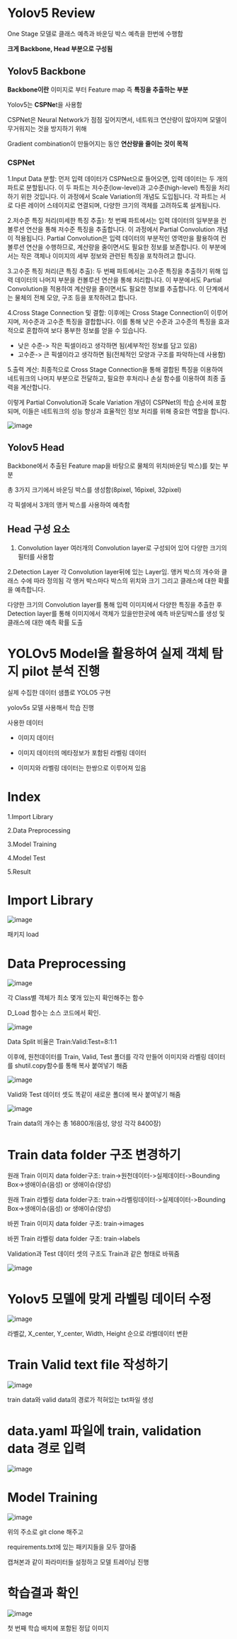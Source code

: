 # Yolov5 Review

One Stage 모델로 클래스 예측과 바운딩 박스 예측을 한번에 수행함

**크게 Backbone, Head 부분으로 구성됨**

## Yolov5 Backbone

**Backbone이란** 이미지로 부터 Feature map 즉 **특징을 추출하는 부분**

Yolov5는 **CSPNe**t을 사용함

CSPNet은 Neural Network가 점점 깊어지면서, 네트워크 연산량이 많아지며 모델이 무거워지는 것을 방지하기 위해

Gradient combination이 만들어지는 동안 **연산량을 줄이는 것이 목적**

### CSPNet

1.Input Data 분할: 먼저 입력 데이터가 CSPNet으로 들어오면, 입력 데이터는 두 개의 파트로 분할됩니다. 이 두 파트는 저수준(low-level)과 고수준(high-level) 특징을 처리하기 위한 것입니다. 이 과정에서 Scale Variation의 개념도 도입됩니다. 각 파트는 서로 다른 레이어 스테이지로 연결되며, 다양한 크기의 객체를 고려하도록 설계됩니다.

2.저수준 특징 처리(미세한 특징 추출): 첫 번째 파트에서는 입력 데이터의 일부분을 컨볼루션 연산을 통해 저수준 특징을 추출합니다. 이 과정에서 Partial Convolution 개념이 적용됩니다. Partial Convolution은 입력 데이터의 부분적인 영역만을 활용하여 컨볼루션 연산을 수행하므로, 계산량을 줄이면서도 필요한 정보를 보존합니다. 이 부분에서는 작은 객체나 이미지의 세부 정보와 관련된 특징을 포착하려고 합니다.

3.고수준 특징 처리(큰 특징 추출): 두 번째 파트에서는 고수준 특징을 추출하기 위해 입력 데이터의 나머지 부분을 컨볼루션 연산을 통해 처리합니다. 이 부분에서도 Partial Convolution을 적용하여 계산량을 줄이면서도 필요한 정보를 추출합니다. 이 단계에서는 물체의 전체 모양, 구조 등을 포착하려고 합니다.

4.Cross Stage Connection 및 결합: 이후에는 Cross Stage Connection이 이루어지며, 저수준과 고수준 특징을 결합합니다. 이를 통해 낮은 수준과 고수준의 특징을 효과적으로 혼합하여 보다 풍부한 정보를 얻을 수 있습니다.

- 낮은 수준-> 작은 픽셀이라고 생각하면 됨(세부적인 정보를 담고 있음)
- 고수준-> 큰 픽셀이라고 생각하면 됨(전체적인 모양과 구조를 파악하는데 사용함)

5.출력 계산: 최종적으로 Cross Stage Connection을 통해 결합된 특징을 이용하여 네트워크의 나머지 부분으로 전달하고, 필요한 후처리나 손실 함수를 이용하여 최종 출력을 계산합니다.

이렇게 Partial Convolution과 Scale Variation 개념이 CSPNet의 학습 순서에 포함되며, 이들은 네트워크의 성능 향상과 효율적인 정보 처리를 위해 중요한 역할을 합니다.

![image](https://github.com/eumtaewon/Yolov5-Review/assets/104436260/bb4eda4b-6b6a-42ed-b6dd-e7cf5a7654da)
   
## Yolov5 Head

Backbone에서 추출된 Feature map을 바탕으로 물체의 위치(바운딩 박스)를 찾는 부분

총 3가지 크기에서 바운딩 박스를 생성함(8pixel, 16pixel, 32pixel)

각 픽셀에서 3개의 앵커 박스를 사용하여 예측함

## Head 구성 요소

1. Convolution layer
여러개의 Convolution layer로 구성되어 있어 다양한 크기의 필터를 사용함

2.Detection Layer 
각 Convolution layer뒤에 있는 Layer임. 앵커 박스의 개수와 클래스 수에 따라 정의됨
각 앵커 박스마다 박스의 위치와 크기 그리고 클래스에 대한 확률을 예측합니다.

다양한 크기의 Convolution layer를 통해 입력 이미지에서 다양한 특징을 추출한 후 
Detection layer를 통해 이미지에서 객체가 있을만한곳에 예측 바운딩박스를 생성 및 클래스에 대한 예측 확률 도출





#  YOLOv5 Model을 활용하여 실제 객체 탐지 pilot 분석 진행 

실제 수집한 데이터 샘플로 YOLO5 구현

yolov5s 모델 사용해서 학습 진행

사용한 데이터

- 이미지 데이터

- 이미지 데이터의 메타정보가 포함된 라벨링 데이터

- 이미지와 라벨링 데이터는 한쌍으로 이루어져 있음

# Index

1.Import Library

2.Data Preprocessing

3.Model Training

4.Model Test

5.Result

# Import Library

![image](https://user-images.githubusercontent.com/104436260/208832899-402b4986-e5e7-44ee-99d8-592dc2cc28ea.png)

패키지 load

# Data Preprocessing

![image](https://user-images.githubusercontent.com/104436260/208833062-4f258a3b-97c6-45f2-a0ae-9985c02b547f.png)

각 Class별 객체가 최소 몇개 있는지 확인해주는 함수 

D_Load 함수는 소스 코드에서 확인.

![image](https://user-images.githubusercontent.com/104436260/208833841-84ea1657-02b5-45d2-b096-6304a5f9bd50.png)

Data Split 비율은 Train:Valid:Test=8:1:1

이후에, 원천데이터를 Train, Valid, Test 폴더를 각각 만들어 이미지와 라벨링 데이터를 shutil.copy함수를 통해 복사 붙여넣기 해줌

![image](https://user-images.githubusercontent.com/104436260/208834542-13cfd717-1e13-46ca-b943-e043f7eb5f76.png)

Valid와 Test 데이터 셋도 똑같이 새로운 폴더에 복사 붙여넣기 해줌

![image](https://user-images.githubusercontent.com/104436260/208835889-187ff12e-4e79-4ba0-aeb3-d49c7c14a82c.png)

Train data의 개수는 총 16800개(음성, 양성 각각 8400장)

# Train data folder 구조 변경하기

원래 Train 이미지 data folder구조: train->원천데이터->실제데이터->Bounding Box->생애이슈(음성) or 생애이슈(양성)

원래 Train 라벨링 data folder구조: train->라벨링데이터->실제데이터->Bounding Box->생애이슈(음성) or 생애이슈(양성)

바뀐 Train 이미지 data folder 구조: train->images

바뀐 Train 라벨링 data folder 구조: train->labels

Validation과 Test 데이터 셋의 구조도 Train과 같은 형태로 바꿔줌

![image](https://user-images.githubusercontent.com/104436260/208844006-176a66fd-df50-4eb8-9151-e4a85e732284.png)

# Yolov5 모델에 맞게 라벨링 데이터 수정

![image](https://user-images.githubusercontent.com/104436260/208846703-2fc1362a-356a-4517-af65-bd0414e5cec5.png)


라벨값, X_center, Y_center, Width, Height 순으로 라벨데이터 변환

# Train Valid text file 작성하기

![image](https://user-images.githubusercontent.com/104436260/208852409-e537df93-6675-4dbd-8030-548e0207375d.png)

train data와 valid data의 경로가 적혀있는 txt파일 생성

# data.yaml 파일에 train, validation data 경로 입력

![image](https://user-images.githubusercontent.com/104436260/208854019-c6dcf60f-43a8-4c9f-b79a-92e2b2a964b0.png)

# Model Training

![image](https://user-images.githubusercontent.com/104436260/208855094-05e50988-7ac7-4af0-a106-3b696c323474.png)

위의 주소로 git clone 해주고

requirements.txt에 있는 패키지들을 모두 깔아줌

캡쳐본과 같이 파라미터들 설정하고 모델 트레이닝 진행

# 학습결과 확인

![image](https://user-images.githubusercontent.com/104436260/209028017-bdd5466f-d501-4153-88b0-a05b5d5c797d.png)

첫 번째 학습 배치에 포함된 정답 이미지


